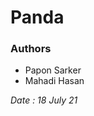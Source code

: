 # Panda

<h3>Authors</h3>
<ul>
<li>Papon Sarker</li>
<li>Mahadi Hasan</li>
</ul>

<i>Date : 18 July 21</i>